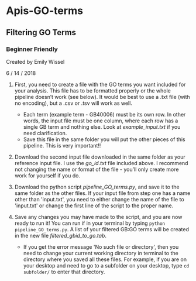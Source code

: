 # Apis-GO-terms

## Filtering GO Terms

### Beginner Friendly

Created by Emily Wissel

6 / 14 / 2018

1.  First, you need to create a file with the GO terms you want included for your analysis. This file has to be formatted properly or the whole pipeline doesn’t work (see below). It would be best to use a .txt file (with no encoding), but a .csv or .tsv will work as well. 
    - Each term (example term - GB40006) must be its own row. In other words, the input file must be one column, where each row has a single GB term and nothing else. Look at *example_input.txt* if you need clarification.
    - Save this file in the same folder you will put the other pieces of this pipeline. This is very important!!

2.  Download the second input file downloaded in the same folder as your reference input file. I use the *go_id.txt* file included above. I recommend not changing the name or format of the file - you’ll only create more work for yourself if you do.

3.  Download the python script *pipeline_GO_terms.py*, and save it to the same folder as the other files. If your input file from step one has a name other than 'input.txt', you need to either change the name of the file to 'input.txt' or change the first line of the script to the proper name. 

4. Save any changes you may have made to the script, and you are now ready to run it! You can run if in your terminal by typing `python pipeline_GO_terms.py`. A list of your filtered GB:GO terms will be created in the new file *filtered_gbid_to_go.tab*. 
    - If you get the error message 'No such file or directory', then you need to change your current working directory in terminal to the directory where you saved all these files. For example, if you are on your desktop and need to go to a subfolder on your desktop, type `cd subfolder/` to enter that directory. 
